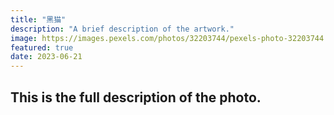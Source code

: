 ```yaml
---
title: "黑猫"
description: "A brief description of the artwork."
image: https://images.pexels.com/photos/32203744/pexels-photo-32203744.jpeg?auto=compress&cs=tinysrgb&w=1260&h=750&dpr=2
featured: true
date: 2023-06-21
---
```


## This is the full description of the photo.
